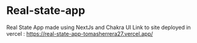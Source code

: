 # Real-state-app
Real State App made using NextJs and Chakra UI 
Link to site deployed in vercel : https://real-state-app-tomasherrera27.vercel.app/
